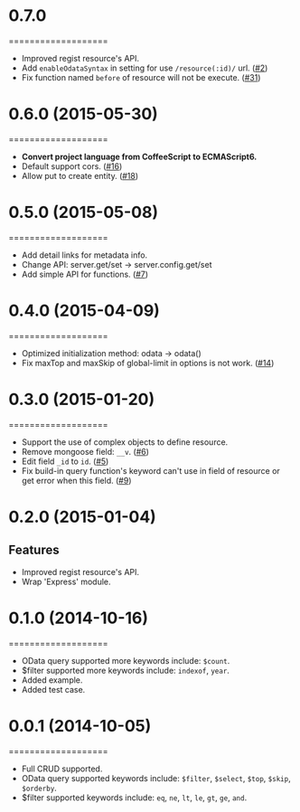 # 0.7.0
===================
- Improved regist resource's API.
- Add `enableOdataSyntax` in setting for use `/resource(:id)/` url. ([#2](https://github.com/TossShinHwa/node-odata/issues/2))
- Fix function named `before` of resource will not be execute. ([#31](https://github.com/TossShinHwa/node-odata/issues/31))

# 0.6.0 (2015-05-30)
===================
- **Convert project language from CoffeeScript to ECMAScript6.**
- Default support cors. ([#16](https://github.com/TossShinHwa/node-odata/issues/16))
- Allow put to create entity. ([#18](https://github.com/TossShinHwa/node-odata/issues/18))

# 0.5.0 (2015-05-08)
===================
- Add detail links for metadata info.
- Change API: server.get/set -> server.config.get/set
- Add simple API for functions. ([#7](https://github.com/TossShinHwa/node-odata/issues/7))

# 0.4.0 (2015-04-09)
===================
- Optimized initialization method: odata -> odata()
- Fix maxTop and maxSkip of global-limit in options is not work. ([#14](https://github.com/TossShinHwa/node-odata/issues/14))

# 0.3.0 (2015-01-20)
===================
- Support the use of complex objects to define resource.
- Remove mongoose field: `__v`. ([#6](https://github.com/TossShinHwa/node-odata/issues/6))
- Edit field `_id` to `id`. ([#5](https://github.com/TossShinHwa/node-odata/issues/5))
- Fix build-in query function's keyword can't use in field of resource or get error when this field. ([#9](https://github.com/TossShinHwa/node-odata/issues/9))

# 0.2.0 (2015-01-04)
## Features
- Improved regist resource's API.
- Wrap 'Express' module.

# 0.1.0 (2014-10-16)
===================
- OData query supported more keywords include: `$count`.
- $filter supported more keywords include: `indexof`, `year`.
- Added example.
- Added test case.

# 0.0.1 (2014-10-05)
===================
- Full CRUD supported.
- OData query supported keywords include: `$filter`, `$select`, `$top`, `$skip`, `$orderby`.
- $filter supported keywords include: `eq`, `ne`, `lt`, `le`, `gt`, `ge`, `and`.
